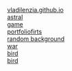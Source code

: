 
<a href='vladilenzia.github.io' target="_blank">vladilenzia.github.io</a> <br>
<a href='vladilenzia.github.io/astral/' target="_blank">astral</a> <br>
<a href='vladilenzia.github.io/game/' target="_blank">game</a> <br>
<a href='vladilenzia.github.io/portfoliofirts/' target="_blank">portfoliofirts</a> <br>
<a href='vladilenzia.github.io/random background/' target="_blank">random background</a> <br>
<a href='vladilenzia.github.io/war/' target="_blank">war</a> <br>
<a href='vladilenzia.github.io/bird/' target="_blank">bird</a> <br>
<a href='vladilenzia.github.io/schoolproject/' target="_blank">bird</a> <br>
